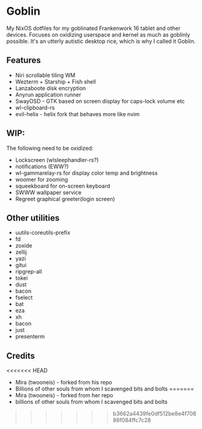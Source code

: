 # Goblin

My NixOS dotfiles for my goblinated Frankenwork 16 tablet and other devices.
Focuses on oxidizing userspace and kernel as much as goblinly possible.
It's an utterly autistic desktop rice, which is why I called it Goblin.

## Features
- Niri scrollable tiling WM
- Wezterm + Starship + Fish shell
- Lanzaboote disk encryption
- Anyrun application runner
- SwayOSD - GTK based on screen display for caps-lock volume etc
- wl-clipboard-rs
- evil-helix - helix fork that behaves more like nvim

## WIP:
The following need to be oxidized:
- Lockscreen (wlsleephandler-rs?)
- notifications (EWW?)
- wl-gammarelay-rs for display color temp and brightness
- woomer for zooming
- squeekboard for on-screen keyboard
- SWWW wallpaper service
- Regreet graphical greeter(login screen)

## Other utilities
- uutils-coreutils-prefix
- fd
- zoxide
- zellij
- yazi
- gitui
- ripgrep-all
- tokei
- dust
- bacon
- fselect
- bat
- eza
- xh
- bacon
- just
- presenterm

## Credits
<<<<<<< HEAD
- Mira (twooneis) - forked from his repo
- Billions of other souls from whom I scavenged bits and bolts
=======
- Mira (twooneis) - forked from her repo
- billions of other souls from whom I scavenged bits and bolts
>>>>>>> b3662a4439fe0df512be8e4f70886f084ffc7c28
